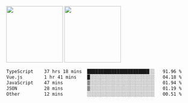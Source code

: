 <img src="https://github-readme-stats.vercel.app/api?username=Dream4ever&count_private=true&show_icons=true&theme=tokyonight" height="150" /> <img src="https://github-readme-stats.vercel.app/api/top-langs/?username=Dream4ever&count_private=true&show_icons=true&theme=tokyonight&langs_count=5&layout=compact" height="150" />

<!--START_SECTION:waka-->

```txt
TypeScript    37 hrs 18 mins  ███████████████████████░░   91.96 %
Vue.js        1 hr 41 mins    █░░░░░░░░░░░░░░░░░░░░░░░░   04.18 %
JavaScript    47 mins         ▒░░░░░░░░░░░░░░░░░░░░░░░░   01.94 %
JSON          28 mins         ▒░░░░░░░░░░░░░░░░░░░░░░░░   01.19 %
Other         12 mins         ░░░░░░░░░░░░░░░░░░░░░░░░░   00.51 %
```

<!--END_SECTION:waka-->
